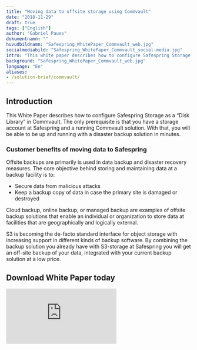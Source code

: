 ```yaml
---
title: "Moving data to offsite storage using Commvault"
date: "2018-11-29"
draft: true
tags: ["English"]
author: "Gabriel Paues"
dokumentnamn: ""
huvudbildnamn: "Safespring_WhitePaper_Commvault_web.jpg"
socialmediabild: "Safespring_WhitePaper_Commvault_social-media.jpg"
intro: "This white paper describes how to configure Safespring Storage as a “Disk Library” in Commvault."
background: "Safespring_WhitePaper_Commvault_web.jpg"
language: "En"
aliases:
- /solution-brief/commvault/
---
```


## Introduction
This White Paper describes how to configure Safespring Storage as a “Disk Library” in Commvault. The only prerequisite is that you have a storage account at Safespring and a running Commvault solution. With that, you will be able to be up and running with a disaster backup solution in minutes.

### Customer benefits of moving data to Safespring
Offsite backups are primarily is used in data backup and disaster recovery measures. The core objective behind storing and maintaining data at a backup facility is to:

- Secure data from malicious attacks
- Keep a backup copy of data in case the primary site is damaged or destroyed

Cloud backup, online backup, or managed backup are examples of offsite backup solutions that enable an individual or organization to store data at facilities that are geographically and logically external.

S3 is becoming the de-facto standard interface for object storage with increasing support in different kinds of backup software. By combining the backup solution you already have with S3-storage at Safespring you will get an off-site backup of your data, integrated with your current backup solution at a low price.

## Download White Paper today

<iframe src="https://pages.upsales.com/9549ud958ab6767c34e7c843fe5585ca7e9ac-frame" class="linked-form" style="border:0"></iframe>


<!-- COMMVAULT -->

<!--<form id="up-form" name="form_9549u48ccec421b9146528065372958e73151" action="https://power.upsales.com/api/external/formSubmit" method="POST">
	<div>
		<input maxlength="512" type="text" name="Contact.name" required="required" placeholder="Your name...">
	</div>
	<div class="email">
		<input maxlength="512" type="email" id="up-email-input" autocomplete="off" name="Contact.email" required="required" placeholder="Your email...">
	</div>
	<div>
		<input maxlength="512" type="text" id="up-client-name-input" name="Client.name" required="required" placeholder="Company...">
	</div>
	<!-- REQUIRED FIELDS --.>
	<input type="hidden" name="formCid" value="9549">
	<input type="hidden" name="formId" value="9549u48ccec421b9146528065372958e73151">
	<input type="hidden" name="isFrame" value="false">
	<input type="text" value="" name="validation" style="display: none;">
	<!-- END OF REQUIRED FIELDS --.>
	<button type="submit" id="button">Download White Paper</button>
</form>
<script src="https://img.upsales.com/lBtRI6eK9zoMXU3igCaQIw==/be.js"></script>-->
